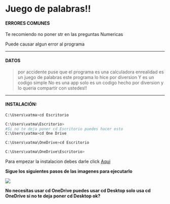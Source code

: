 # Juego de palabras!!

#### ERRORES COMUNES

Te recomiendo no poner str en las preguntas Numericas

Puede causar algun error al programa

---
#### DATOS


> por accidente puse que el programa es una calculadora enrealidad es un juego de palabras
este programa lo hice por diversion
Y es un codigo simple No es una app solo es un codigo hecho por diversion y lo queria compartir con ustedes!!
---

 #### INSTALACIÓN: 
```python
C:\Users\vatma>cd Escritorio

C:\Users\vatma\Escritorio>
#Si no te deja poner cd Escritorio puedes hacer esto 
C:\Users\vatma>cd One Drive

C:\Users\vatma\OneDrive>cd Escritorio

C:\Users\vatma\OneDrive\Escritorio>
```
Para empezar la instalacion debes darle click [Aqui](https://www.mediafire.com/folder/cyzm66e2hw0xi/Juego_De_Palabras)

**Sigue los siguientes pasos de las imagenes para ejecutarlo**

 ![](https://cdn.discordapp.com/attachments/698548898129510500/849753364794179584/TutoImg.png)
 
 **No necesitas usar cd OneDrive puedes usar cd Desktop solo usa cd OneDrive si no te deja poner cd Desktop ok?**
